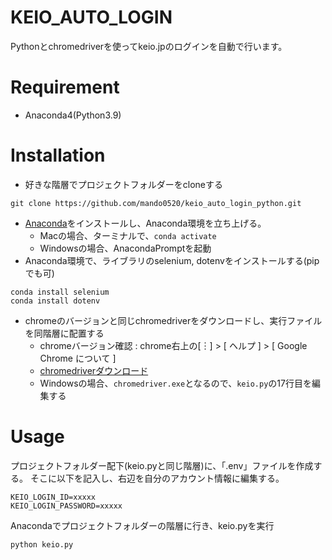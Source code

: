 # KEIO_AUTO_LOGIN
Pythonとchromedriverを使ってkeio.jpのログインを自動で行います。

# Requirement

* Anaconda4(Python3.9)

# Installation

- 好きな階層でプロジェクトフォルダーをcloneする

```:bash
git clone https://github.com/mando0520/keio_auto_login_python.git
```

- [Anaconda](https://www.anaconda.com/products/distribution)をインストールし、Anaconda環境を立ち上げる。
  - Macの場合、ターミナルで、`conda activate`
  - Windowsの場合、AnacondaPromptを起動
- Anaconda環境で、ライブラリのselenium, dotenvをインストールする(pipでも可)

```:bash
conda install selenium
conda install dotenv
```

- chromeのバージョンと同じchromedriverをダウンロードし、実行ファイルを同階層に配置する
  - chromeバージョン確認 : chrome右上の[︙] > [ ヘルプ ] > [ Google Chrome について ]
  - [chromedriverダウンロード](https://chromedriver.chromium.org/downloads)
  - Windowsの場合、`chromedriver.exe`となるので、`keio.py`の17行目を編集する

# Usage

プロジェクトフォルダー配下(keio.pyと同じ階層)に、「.env」ファイルを作成する。
そこに以下を記入し、右辺を自分のアカウント情報に編集する。

```
KEIO_LOGIN_ID=xxxxx
KEIO_LOGIN_PASSWORD=xxxxx
```

Anacondaでプロジェクトフォルダーの階層に行き、keio.pyを実行

```:bash
python keio.py
```